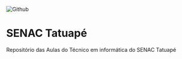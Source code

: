 ![Github](https://img.shields.io/github/license/GustavoTavares1/senactatuape)
# SENAC Tatuapé
Repositório das Aulas do Técnico em informática do SENAC Tatuapé

